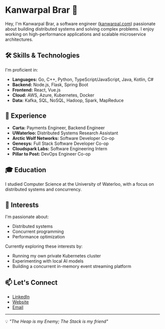# Kanwarpal Brar 👋

Hey, I'm Kanwarpal Brar, a software engineer ([kanwarpal.com](https://kanwarpal.com)) passionate about building distributed systems and solving complex problems. I enjoy working on high-performance applications and scalable microservice architectures.

## 🛠️ Skills & Technologies

I'm proficient in:

*   **Languages:** Go, C++, Python, TypeScript/JavaScript, Java, Kotlin, C#
*   **Backend:** Node.js, Flask, Spring Boot
*   **Frontend:** React, Vue.js
*   **Cloud:** AWS, Azure, Kubernetes, Docker
*   **Data:** Kafka, SQL, NoSQL, Hadoop, Spark, MapReduce

## 💼 Experience

*   **Carta:** Payments Engineer, Backend Engineer
*   **UWaterloo:** Distributed Systems Research Assistant
*   **Arctic Wolf Networks:** Software Developer Co-op
*   **Genesys:** Full Stack Software Developer Co-op
*   **Cloudspark Labs:** Software Engineering Intern
*   **Pillar to Post:** DevOps Engineer Co-op

## 🎓 Education

I studied Computer Science at the University of Waterloo, with a focus on distributed systems and concurrency.

## 🌟 Interests

I'm passionate about:

*   Distributed systems
*   Concurrent programming
*   Performance optimization

Currently exploring these interests by:

*   Running my own private Kubernetes cluster
*   Experimenting with local AI models
*   Building a concurrent in-memory event streaming platform

## 📫 Let's Connect

*   [LinkedIn](https://www.linkedin.com/in/kanwarpal-brar/)
*   [Website](https://kanwarpal.com)
*   [Email](mailto:kanwarpal.brar@outlook.com)

---

💡 *"The Heap is my Enemy; The Stack is my friend"*